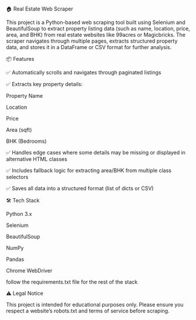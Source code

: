 🏠 Real Estate Web Scraper

This project is a Python-based web scraping tool built using Selenium and BeautifulSoup to extract property listing data (such as name, location, price, area, and BHK) from real estate websites like 99acres or Magicbricks. The scraper navigates through multiple pages, extracts structured property data, and stores it in a DataFrame or CSV format for further analysis.


📦 Features

✅ Automatically scrolls and navigates through paginated listings

✅ Extracts key property details:

Property Name

Location

Price

Area (sqft)

BHK (Bedrooms)

✅ Handles edge cases where some details may be missing or displayed in alternative HTML classes

✅ Includes fallback logic for extracting area/BHK from multiple class selectors

✅ Saves all data into a structured format (list of dicts or CSV)


🛠️ Tech Stack

Python 3.x

Selenium

BeautifulSoup

NumPy

Pandas

Chrome WebDriver

follow the requirements.txt file for the rest of the stack

⚠️ Legal Notice

This project is intended for educational purposes only. Please ensure you respect a website’s robots.txt and terms of service before scraping.
